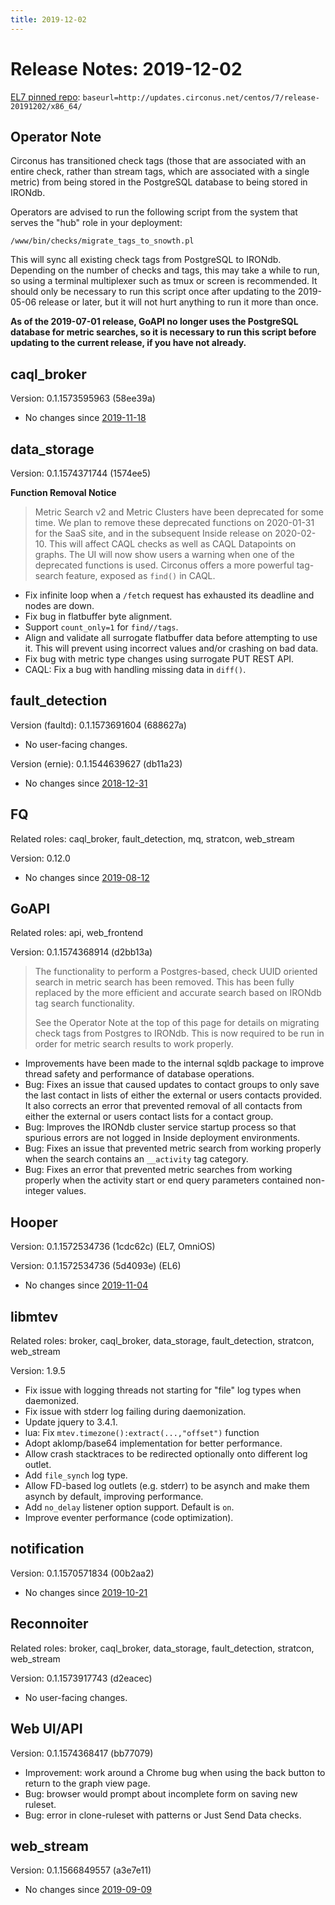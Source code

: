 ```yaml
---
title: 2019-12-02
---
```


# Release Notes: 2019-12-02

[EL7 pinned
repo](https://login.circonus.com/resources/docs/inside/InstallCentos.html#el7-repo):
`baseurl=http://updates.circonus.net/centos/7/release-20191202/x86_64/`

## Operator Note

Circonus has transitioned check tags (those that are associated with an entire
check, rather than stream tags, which are associated with a single metric) from
being stored in the PostgreSQL database to being stored in IRONdb.

Operators are advised to run the following script from the system that serves
the "hub" role in your deployment:

```
/www/bin/checks/migrate_tags_to_snowth.pl
```

This will sync all existing check tags from PostgreSQL to IRONdb.
Depending on the number of checks and tags, this may take a while to run, so
using a terminal multiplexer such as tmux or screen is recommended.  It should
only be necessary to run this script once after updating to the 2019-05-06
release or later, but it will not hurt anything to run it more than once.

**As of the 2019-07-01 release, GoAPI no longer uses the PostgreSQL database
for metric searches, so it is necessary to run this script before updating to
the current release, if you have not already.**

## caql_broker

Version: 0.1.1573595963 (58ee39a)

* No changes since [2019-11-18](/circonus/on-premises/changelog/20191118#caql_broker)

## data_storage

Version: 0.1.1574371744 (1574ee5)

**Function Removal Notice**

> Metric Search v2 and Metric Clusters have been deprecated for some time.
> We plan to remove these deprecated functions on 2020-01-31 for the SaaS site,
> and in the subsequent Inside release on 2020-02-10. This will affect
> CAQL checks as well as CAQL Datapoints on graphs. The UI will now show users
> a warning when one of the deprecated functions is used. Circonus offers a
> more powerful tag-search feature, exposed as `find()` in CAQL.

* Fix infinite loop when a `/fetch` request has exhausted its deadline and
  nodes are down.
* Fix bug in flatbuffer byte alignment.
* Support `count_only=1` for `find//tags`.
* Align and validate all surrogate flatbuffer data before attempting to use it.
  This will prevent using incorrect values and/or crashing on bad data.
* Fix bug with metric type changes using surrogate PUT REST API.
* CAQL: Fix a bug with handling missing data in `diff()`.

## fault_detection

Version (faultd): 0.1.1573691604 (688627a)

* No user-facing changes.

Version (ernie): 0.1.1544639627 (db11a23)

* No changes since [2018-12-31](/circonus/on-premises/changelog/20181231#fault_detection)

## FQ

Related roles: caql_broker, fault_detection, mq, stratcon, web_stream

Version: 0.12.0

* No changes since [2019-08-12](/circonus/on-premises/changelog/20190812#fq)

## GoAPI

Related roles: api, web_frontend

Version: 0.1.1574368914 (d2bb13a)

> The functionality to perform a Postgres-based, check UUID oriented search in
> metric search has been removed. This has been fully replaced by the more
> efficient and accurate search based on IRONdb tag search functionality.
>
> See the Operator Note at the top of this page for details on migrating check
> tags from Postgres to IRONdb. This is now required to be run in order for
> metric search results to work properly.

* Improvements have been made to the internal sqldb package to improve thread
  safety and performance of database operations.
* Bug: Fixes an issue that caused updates to contact groups to only save the
  last contact in lists of either the external or users contacts provided. It
  also corrects an error that prevented removal of all contacts from either the
  external or users contact lists for a contact group.
* Bug: Improves the IRONdb cluster service startup process so that spurious
  errors are not logged in Inside deployment environments.
* Bug: Fixes an issue that prevented metric search from working properly when
  the search contains an `__activity` tag category.
* Bug: Fixes an error that prevented metric searches from working properly when
  the activity start or end query parameters contained non-integer values.

## Hooper

Version: 0.1.1572534736 (1cdc62c) (EL7, OmniOS)

Version: 0.1.1572534736 (5d4093e) (EL6)

* No changes since [2019-11-04](/circonus/on-premises/changelog/20191104#hooper)

## libmtev

Related roles: broker, caql_broker, data_storage, fault_detection, stratcon, web_stream

Version: 1.9.5

* Fix issue with logging threads not starting for "file" log types when
  daemonized.
* Fix issue with stderr log failing during daemonization.
* Update jquery to 3.4.1.
* lua: Fix `mtev.timezone():extract(...,"offset")` function
* Adopt aklomp/base64 implementation for better performance.
* Allow crash stacktraces to be redirected optionally onto different log
  outlet.
* Add `file_synch` log type.
* Allow FD-based log outlets (e.g. stderr) to be asynch and make them asynch by
  default, improving performance.
* Add `no_delay` listener option support. Default is `on`.
* Improve eventer performance (code optimization).

## notification

Version: 0.1.1570571834 (00b2aa2)

* No changes since [2019-10-21](/circonus/on-premises/changelog/20191021#notification)

## Reconnoiter

Related roles: broker, caql_broker, data_storage, fault_detection, stratcon, web_stream

Version: 0.1.1573917743 (d2eacec)

* No user-facing changes.

## Web UI/API

Version: 0.1.1574368417 (bb77079)

* Improvement: work around a Chrome bug when using the back button to return to
  the graph view page.
* Bug: browser would prompt about incomplete form on saving new ruleset. 
* Bug: error in clone-ruleset with patterns or Just Send Data checks.

## web_stream

Version: 0.1.1566849557 (a3e7e11)

* No changes since [2019-09-09](/circonus/on-premises/changelog/20190909#web_stream)

